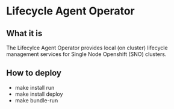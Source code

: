 # Lifecycle Agent Operator

## What it is

The Lifecylce Agent Operator provides local (on cluster) lifecycle management services for Single
Node Openshift (SNO) clusters.

## How to deploy

* make install run
* make install deploy
* make bundle-run

